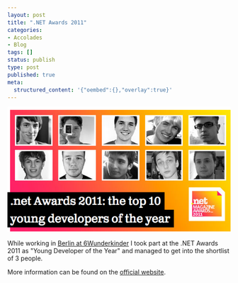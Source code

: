 ```yaml
---
layout: post
title: ".NET Awards 2011"
categories:
- Accolades
- Blog
tags: []
status: publish
type: post
published: true
meta:
  structured_content: '{"oembed":{},"overlay":true}'
---
```


![Screen Shot 2012-11-06 at 18.17.07](/squarespace_images/static_545299aae4b0e9514fe30c95_54529a29e4b025a90f45cc50_54529a29e4b025a90f45ccfe_1414699602469_Screen-Shot-2012-11-06-at-18.17.07.png.07.png_)
  


While working in 
[Berlin at 6Wunderkinder](https://felix-krause-f13a.squarespace.com/blog/6-wunderkinder) I took part at the .NET Awards 2011 as "Young Developer of the Year" and managed to get into the shortlist of 3 people.

More information can be found on the 
[official website](http://www.netmagazine.com/features/net-awards-2011-top-10-young-developers-year).
